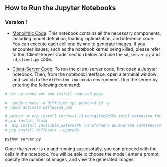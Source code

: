 ## How to Run the Jupyter Notebooks

### Version 1

- [Monolithic Code](./stable_diffusion_text_to_image.ipynb): This notebook contains all the necessary components, including model definition, loading, optimization, and inference code. You can execute each cell one by one to generate images. If you encounter issues, such as the notebook kernel being killed, please refer to the 'Client-Server Code' section below and use the `sd_server.py` and `sd_client.py` code.

- [Client-Server Code](./sd_client_server.ipynb): To run the client-server code, first open a Jupyter notebook. Then, from the notebook interface, open a terminal window and switch to the `diffusion_xpu` conda environment. Run the server by entering the following command:

```bash
# set up conda env and install required pkgs.

#  conda create -n diffusion_xpu python=3.10 -y
# conda activate diffusion_xpu

# python -m pip install torch==1.13.0a0+git6c9b55e intel_extension_for_pytorch==1.13.120+xpu -f https://developer.intel.com/ipex-whl-stable-xpu
# pip install flask
#  pip install invisible_watermark transformers accelerate safetensors
# pip install diffusers --upgrade

python server.py
```

Once the server is up and running successfully, you can proceed with the cells in the notebook. You will be able to choose the model, enter a prompt, specify the number of images, and view the generated images.
